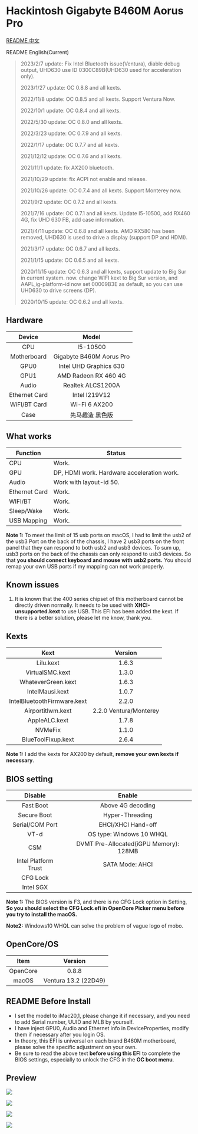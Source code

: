 # Hackintosh Gigabyte B460M Aorus Pro

[README 中文](https://github.com/VanXNF/Hackintosh-Gigabyte-B460M-Aorus-Pro#readme)

README English(Current)

> 2023/2/7 update: Fix Intel Bluetooth issue(Ventura), diable debug output, UHD630 use ID 0300C89B(UHD630 used for acceleration only).
>
> 2023/1/27 update: OC 0.8.8 and all kexts.
>
> 2022/11/8 update: OC 0.8.5 and all kexts. Support Ventura Now.
>
> 2022/10/1 update: OC 0.8.4 and all kexts.
>
> 2022/5/30 update: OC 0.8.0 and all kexts.
>
> 2022/3/23 update: OC 0.7.9 and all kexts.
>
> 2022/1/17 update: OC 0.7.7 and all kexts.
>
> 2021/12/12 update: OC 0.7.6 and all kexts.
>
> 2021/11/1 update: fix AX200 bluetooth.
>
> 2021/10/29 update: fix ACPI not enable and release.
>
> 2021/10/26 update: OC 0.7.4 and all kexts. Support Monterey now.
>
> 2021/9/2 update: OC 0.7.2 and all kexts.
>
> 2021/7/16 update: OC 0.7.1 and all kexts. Update I5-10500, add RX460 4G, fix UHD 630 FB, add case information.
>
> 2021/4/11 update: OC 0.6.8 and all kexts. AMD RX580 has been removed, UHD630 is used to drive a display (support DP and HDMI).
>
> 2021/3/17 update: OC 0.6.7 and all kexts.
>
> 2021/1/15 update: OC 0.6.5 and all kexts.
>
> 2020/11/15 update: OC 0.6.3 and all kexts, support update to Big Sur in current system. now. change WIFI kext to Big Sur version, and AAPL,ig-platform-id now set 00009B3E as default, so you can use UHD630 to drive screens (DP).
>
> 2020/10/15 update: OC 0.6.2 and all kexts.

## Hardware

|    Device     |          Model           |
| :-----------: | :----------------------: |
|      CPU      |         I5-10500         |
|  Motherboard  | Gigabyte B460M Aorus Pro |
|     GPU0      |  Intel UHD Graphics 630  |
|     GPU1      |   AMD Radeon RX 460 4G   |
|     Audio     |    Realtek ALCS1200A     |
| Ethernet Card |      Intel I219V12       |
| WiFI/BT Card  |      Wi-Fi 6 AX200       |
|     Case      |     先马趣造 黑色版      |

## What works

| Function      | Status                                     |
| ------------- | ------------------------------------------ |
| CPU           | Work.                                      |
| GPU           | DP, HDMI work. Hardware acceleration work. |
| Audio         | Work with layout-id 50.                    |
| Ethernet Card | Work.                                      |
| WIFI/BT       | Work.                                      |
| Sleep/Wake    | Work.                                      |
| USB Mapping   | Work.                                      |

**Note 1:** To meet the limit of 15 usb ports on macOS, I had to limit the usb2 of the usb3 Port on the back of the chassis, I have 2 usb3 ports on the front panel that they can respond to both usb2 and usb3 devices. To sum up, usb3 ports on the back of the chassis can only respond to usb3 devices. So that **you should connect keyboard and mouse with usb2 ports.** You should remap your own USB ports if my mapping can not work properly.

## Known issues

1. It is known that the 400 series chipset of this motherboard cannot be directly driven normally. It needs to be used with **XHCI-unsupported.kext** to use USB. This EFI has been added the kext. If there is a better solution, please let me know, thank you.

## Kexts

|            Kext             |        Version         |
| :-------------------------: | :--------------------: |
|          Lilu.kext          |         1.6.3          |
|       VirtualSMC.kext       |         1.3.0          |
|     WhateverGreen.kext      |         1.6.3          |
|       IntelMausi.kext       |         1.0.7          |
| IntelBluetoothFirmware.kext |         2.2.0          |
|      Airportitlwm.kext      | 2.2.0 Ventura/Monterey |
|        AppleALC.kext        |         1.7.8          |
|           NVMeFix           |         1.1.0          |
|     BlueToolFixup.kext      |         2.6.4          |

**Note 1:** I add the kexts for AX200 by default, **remove your own kexts if necessary**.

## BIOS setting

|       Disable        |                 Enable                 |
| :------------------: | :------------------------------------: |
|      Fast Boot       |           Above 4G decoding            |
|     Secure Boot      |            Hyper-Threading             |
|   Serial/COM Port    |           EHCI/XHCI Hand-off           |
|         VT-d         |        OS type: Windows 10 WHQL        |
|         CSM          | DVMT Pre-Allocated(iGPU Memory): 128MB |
| Intel Platform Trust |            SATA Mode: AHCI             |
|       CFG Lock       |                                        |
|      Intel SGX       |                                        |

**Note 1:** The BIOS version is F3, and there is no CFG Lock option in Setting, **So you should select the CFG Lock.efi in OpenCore Picker menu before you try to install the macOS.**

**Note2:** Windows10 WHQL can solve the problem of vague logo of mobo.

## OpenCore/OS

|   Item   |       Version        |
| :------: | :------------------: |
| OpenCore |        0.8.8         |
|  macOS   | Ventura 13.2 (22D49) |

## README Before Install

- I set the model to iMac20,1, please change it if necessary, and you need to add Serial number, UUID and MLB by yourself.
- I have inject GPU0, Audio and Ethernet info in DeviceProperties, modify them if necessary after you login OS.
- In theory, this EFI is universal on each brand B460M motherboard, please solve the specific adjustment on your own.
- Be sure to read the above text **before using this EFI** to complete the BIOS settings, especially to unlock the CFG in the **OC boot menu**.

## Preview

![](https://github.com/VanXNF/Hackintosh-Gigabyte-B460M-Aorus-Pro/raw/master/Images/Desktop.png)

![](https://github.com/VanXNF/Hackintosh-Gigabyte-B460M-Aorus-Pro/raw/master/Images/codec.png)

![](https://github.com/VanXNF/Hackintosh-Gigabyte-B460M-Aorus-Pro/raw/master/Images/Mic.png)

![](https://github.com/VanXNF/Hackintosh-Gigabyte-B460M-Aorus-Pro/raw/master/Images/Output.png)
